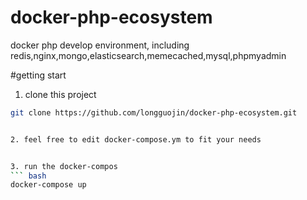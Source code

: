 # docker-php-ecosystem
docker php develop environment, including redis,nginx,mongo,elasticsearch,memecached,mysql,phpmyadmin

#getting start

1. clone this project

 ``` bash
 git clone https://github.com/longguojin/docker-php-ecosystem.git


2. feel free to edit docker-compose.ym to fit your needs


3. run the docker-compos
 ``` bash
 docker-compose up
